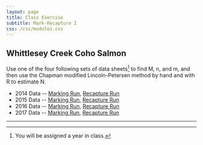 ```yaml
---
layout: page
title: Class Exercise
subtitle: Mark-Recapture I
css: /css/modules.css
---
```


## Whittlesey Creek Coho Salmon
Use one of the four following sets of data sheets[^1] to find M, n, and m, and then use the Chapman modified Lincoln-Petersen method by hand and with R to estimate N.

* 2014 Data -- [Marking Run](../RESOURCES/Wickstrom14_MarkRun.pdf), [Recapture Run](../RESOURCES/Wickstrom14_RecapRun.pdf)
* 2015 Data -- [Marking Run](../RESOURCES/Wickstrom15_MarkRun.pdf), [Recapture Run](../RESOURCES/Wickstrom15_RecapRun.pdf)
* 2016 Data -- [Marking Run](../RESOURCES/Wickstrom16_MarkRun.pdf), [Recapture Run](../RESOURCES/Wickstrom16_RecapRun.pdf)
* 2017 Data -- [Marking Run](../RESOURCES/Wickstrom17_MarkRun.pdf), [Recapture Run](../RESOURCES/Wickstrom16_RecapRun.pdf)

----

[^1]: You will be assigned a year in class.
